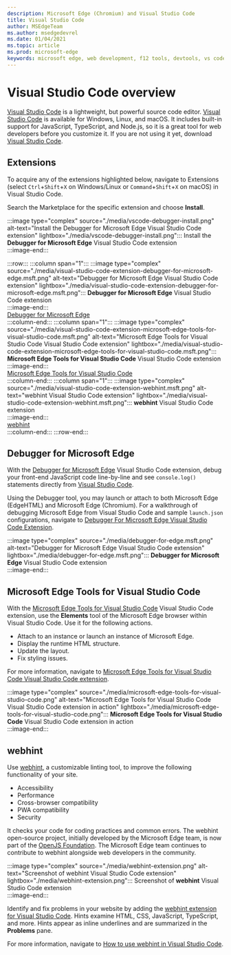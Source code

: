 ```yaml
---
description: Microsoft Edge (Chromium) and Visual Studio Code
title: Visual Studio Code
author: MSEdgeTeam
ms.author: msedgedevrel
ms.date: 01/04/2021
ms.topic: article
ms.prod: microsoft-edge
keywords: microsoft edge, web development, f12 tools, devtools, vs code, visual studio code, debugger, webhint
---
```

# Visual Studio Code overview  

[Visual Studio Code][VisualStudioCodeDocs] is a lightweight, but powerful source code editor.  [Visual Studio Code][VisualStudioCodeDocs] is available for Windows, Linux, and macOS.  It includes built-in support for JavaScript, TypeScript, and Node.js, so it is a great tool for web developers before you customize it.  If you are not using it yet, download [Visual Studio Code][VisualstudioCode].  

## Extensions  

<!--todo:  Put something like the tiles for extensions Visual Studio Code uses on the https://code.visualstudio.com/Docs#top-extensions page, but I do not think it is a markdown page.  I think it is a web page.  I could not find anything in https://github.com/Microsoft/vscode-docs that looks like the page.  -->  

To acquire any of the extensions highlighted below, navigate to Extensions \(select `Ctrl`+`Shift`+`X` on Windows/Linux or `Command`+`Shift`+`X` on macOS\) in Visual Studio Code.  

Search the Marketplace for the specific extension and choose **Install**.  

:::image type="complex" source="./media/vscode-debugger-install.png" alt-text="Install the Debugger for Microsoft Edge Visual Studio Code extension" lightbox="./media/vscode-debugger-install.png":::
   Install the **Debugger for Microsoft Edge** Visual Studio Code extension  
:::image-end:::  

:::row:::
   :::column span="1":::
      :::image type="complex" source="./media/visual-studio-code-extension-debugger-for-microsoft-edge.msft.png" alt-text="Debugger for Microsoft Edge Visual Studio Code extension" lightbox="./media/visual-studio-code-extension-debugger-for-microsoft-edge.msft.png":::
         **Debugger for Microsoft Edge** Visual Studio Code extension  
      :::image-end:::  
      [Debugger for Microsoft Edge](#debugger-for-microsoft-edge)  
   :::column-end:::
   :::column span="1":::
      :::image type="complex" source="./media/visual-studio-code-extension-microsoft-edge-tools-for-visual-studio-code.msft.png" alt-text="Microsoft Edge Tools for Visual Studio Code Visual Studio Code extension" lightbox="./media/visual-studio-code-extension-microsoft-edge-tools-for-visual-studio-code.msft.png":::
         **Microsoft Edge Tools for Visual Studio Code** Visual Studio Code extension  
      :::image-end:::  
      [Microsoft Edge Tools for Visual Studio Code](#microsoft-edge-tools-for-visual-studio-code)  
   :::column-end:::
   :::column span="1":::
      :::image type="complex" source="./media/visual-studio-code-extension-webhint.msft.png" alt-text="webhint Visual Studio Code extension" lightbox="./media/visual-studio-code-extension-webhint.msft.png":::
         **webhint** Visual Studio Code extension  
      :::image-end:::  
      [webhint](#webhint)  
   :::column-end:::
:::row-end:::  

## Debugger for Microsoft Edge  

With the [Debugger for Microsoft Edge][VisualstudioMarketplaceDebuggerMicrosoftEdge] Visual Studio Code extension, debug your front-end JavaScript code line-by-line and see `console.log()` statements directly from [Visual Studio Code][VisualstudioCode].  
      
Using the Debugger tool, you may launch or attach to both Microsoft Edge \(EdgeHTML\) and Microsoft Edge \(Chromium\).  For a walkthrough of debugging Microsoft Edge from Visual Studio Code and sample `launch.json` configurations, navigate to [Debugger For Microsoft Edge Visual Studio Code Extension][VisualStudioCodeDebuggerEdge].  <!--  Choose the following image to see the extension in action.  -->  

:::image type="complex" source="./media/debugger-for-edge.msft.png" alt-text="Debugger for Microsoft Edge Visual Studio Code extension" lightbox="./media/debugger-for-edge.msft.png":::
   **Debugger for Microsoft Edge** Visual Studio Code extension  
:::image-end:::  

<!--  
:::image type="complex" source="./media/debugger-for-edge.png" alt-text="Debugger for Edge Visual Studio Code extension in action" lightbox="./media/debugger-for-edge.gif":::
   **Debugger for Microsoft Edge** Visual Studio Code extension in action  
:::image-end:::  
-->  

## Microsoft Edge Tools for Visual Studio Code

With the [Microsoft Edge Tools for Visual Studio Code][VisualstudioMarketplaceMicrosoftEdgeToolsVisualStudioCode] Visual Studio Code extension, use the **Elements** tool of the Microsoft Edge browser within Visual Studio Code.  Use it for the following actions.  

*   Attach to an instance or launch an instance of Microsoft Edge.  
*   Display the runtime HTML structure.  
*   Update the layout.  
*   Fix styling issues.  
    
For more information, navigate to [Microsoft Edge Tools for Visual Studio Code Visual Studio Code extension][VisualStudioCodeMicrosoftEdgeDevtoolsExtension].  <!--  Choose the following image to see the extension in action.  -->  
      
:::image type="complex" source="./media/microsoft-edge-tools-for-visual-studio-code.png" alt-text="Microsoft Edge Tools for Visual Studio Code Visual Studio Code extension in action" lightbox="./media/microsoft-edge-tools-for-visual-studio-code.png":::
   **Microsoft Edge Tools for Visual Studio Code** Visual Studio Code extension in action  
:::image-end:::  

## webhint  
      
Use [webhint][WebhintMain], a customizable linting tool, to improve the following functionality of your site.  

*   Accessibility
*   Performance
*   Cross-browser compatibility
*   PWA compatibility
*   Security

It checks your code for coding practices and common errors. The webhint open-source project, initially developed by the Microsoft Edge team, is now part of the [OpenJS Foundation][OpenjsFoundation].  The Microsoft Edge team continues to contribute to webhint alongside web developers in the community.  <!--  Choose the following image to see the extension in action.  -->  
      
:::image type="complex" source="./media/webhint-extension.png" alt-text="Screenshot of webhint Visual Studio Code extension" lightbox="./media/webhint-extension.png":::
   Screenshot of **webhint** Visual Studio Code extension  
:::image-end:::  
      
Identify and fix problems in your website by adding the [webhint extension for Visual Studio Code][VisualstudioMarketplaceWebhint].  Hints examine HTML, CSS, JavaScript, TypeScript, and more.  Hints appear as inline underlines and are summarized in the **Problems** pane.  
      
For more information, navigate to [How to use webhint in Visual Studio Code][VisualStudioCodeWebhint].  

<!--links -->  

[VisualStudioCodeDebuggerEdge]: ./debugger-for-edge.md "Debugger For Microsoft Edge Visual Studio Code Extension | Microsoft Docs"  
[VisualStudioCodeMicrosoftEdgeDevtoolsExtension]: ./microsoft-edge-devtools-extension.md "Microsoft Edge DevTools for Visual Studio Code extension | Microsoft Docs"  
[VisualStudioCodeWebhint]: ./webhint.md "Webhint Visual Studio Code Extension | Microsoft Docs"  

[VisualstudioCode]: https://code.visualstudio.com "Visual Studio Code"  
[VisualStudioCodeDocs]: https://code.visualstudio.com/Docs "Documentation | Visual Studio Code"   

[VisualstudioMarketplaceDebuggerMicrosoftEdge]: https://marketplace.visualstudio.com/items?itemName=msjsdiag.debugger-for-edge "Debugger for Microsoft Edge | Visual Studio Marketplace"  
[VisualstudioMarketplaceMicrosoftEdgeToolsVisualStudioCode]: https://marketplace.visualstudio.com/items?itemName=ms-edgedevtools.vscode-edge-devtools "Microsoft Edge Tools for Visual Studio Code | Visual Studio Marketplace"  

[VisualstudioMarketplaceWebhint]: https://marketplace.visualstudio.com/items?itemName=webhint.vscode-webhint "webhint | Visual Studio Marketplace"  

[OpenjsFoundation]:  https://openjsf.org "OpenJS Foundation"  

[WebhintMain]:  https://webhint.io "webhint"  
